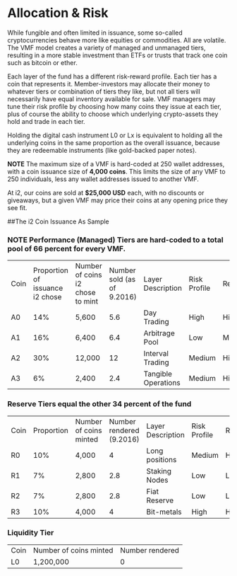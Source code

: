 # Allocation & Risk

While fungible and often limited in issuance, some so-called cryptocurrencies behave more like equities or commodities. All are volatile. The VMF model creates a variety of managed and unmanaged tiers, resulting in a more stable investment than ETFs or trusts that track one coin such as bitcoin or ether. 

Each layer of the fund has a different risk-reward profile. Each tier has a coin that represents it. Member-investors may allocate their money to whatever tiers or combination of tiers they like, but not all tiers will necessarily have equal inventory available for sale. VMF managers may tune their risk profile by choosing how many coins they issue at each tier, plus of course the ability to choose which underlying crypto-assets they hold and trade in each tier. 

Holding the digital cash instrument L0 or Lx is equivalent to holding all the underlying coins in the same proportion as the overall issuance, because they are redeemable instruments (like gold-backed paper notes). 

**NOTE** The maximum size of a VMF is hard-coded at 250 wallet addresses, with a coin issuance size of **4,000 coins**. This limits the size of any VMF to 250 individuals, less any wallet addresses issued to another VMF. 

At i2, our coins are sold at **$25,000 USD** each, with no discounts or giveaways, but a given VMF may price their coins at any opening price they see fit. 

##The i2 Coin Issuance As Sample
### NOTE Performance (Managed) Tiers are hard-coded to a total pool of 66 percent for every VMF.

<table>
  <tr>
    <td>Coin</td>
    <td>Proportion of issuance i2 chose</td>
    <td>Number of coins i2 chose to mint</td>
    <td>Number sold (as of 9.2016)</td>
    <td>Layer Description</td>
    <td>Risk Profile</td>
    <td>Returns</td>
  </tr>
  <tr>
    <td>A0</td>
    <td>14%</td>
    <td>5,600</td>
    <td>5.6</td>
    <td>Day Trading</td>
    <td>High</td>
    <td>High</td>
  </tr>
  <tr>
    <td>A1</td>
    <td>16%</td>
    <td>6,400</td>
    <td>6.4</td>
    <td>Arbitrage Pool</td>
    <td>Low</td>
    <td>Medium</td>
  </tr>
  <tr>
    <td>A2</td>
    <td>30%</td>
    <td>12,000</td>
    <td>12</td>
    <td>Interval Trading</td>
    <td>Medium</td>
    <td>High</td>
  </tr>
  <tr>
    <td>A3</td>
    <td>6%</td>
    <td>2,400</td>
    <td>2.4</td>
    <td>Tangible Operations</td>
    <td>Medium</td>
    <td>High</td>
  </tr>
</table>


### Reserve Tiers equal the other 34 percent of the fund

<table>
  <tr>
    <td>Coin</td>
    <td>Proportion</td>
    <td>Number of coins minted</td>
    <td>Number rendered (9.2016)</td>
    <td>Layer Description</td>
    <td>Risk Profile</td>
    <td>Returns</td>
  </tr>
  <tr>
    <td>R0</td>
    <td>10%</td>
    <td>4,000</td>
    <td>4</td>
    <td>Long positions</td>
    <td>Medium</td>
    <td>High</td>
  </tr>
  <tr>
    <td>R1</td>
    <td>7%</td>
    <td>2,800</td>
    <td>2.8</td>
    <td>Staking Nodes</td>
    <td>Low</td>
    <td>Low</td>
  </tr>
  <tr>
    <td>R2</td>
    <td>7%</td>
    <td>2,800</td>
    <td>2.8</td>
    <td>Fiat Reserve</td>
    <td>Low</td>
    <td>Low</td>
  </tr>
  <tr>
    <td>R3</td>
    <td>10%</td>
    <td>4,000</td>
    <td>4</td>
    <td>Bit-metals</td>
    <td>High</td>
    <td>High</td>
  </tr>
</table>


### Liquidity Tier 

<table>
  <tr>
    <td>Coin</td>
    <td>Number of coins minted</td>
    <td>Number rendered</td>
  </tr>
  <tr>
    <td>L0</td>
    <td>1,200,000</td>
    <td>0</td>
  </tr>
</table>
